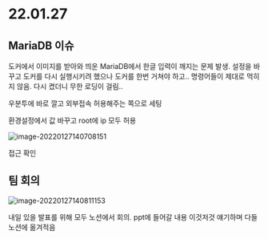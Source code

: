 # 22.01.27

## MariaDB 이슈

도커에서 이미지를 받아와 띄운 MariaDB에서 한글 입력이 깨지는 문제 발생. 설정을 바꾸고 도커를 다시 실행시키려 했으나 도커를 한번 거쳐야 하고.. 명령어들이 제대로 먹히지 않음. 다시 켰더니 무한 로딩이 걸림.. 

우분투에 바로 깔고 외부접속 허용해주는 쪽으로 세팅

환경설정에서 값 바꾸고 root에 ip 모두 허용

![image-20220127140708151](C:\Users\eora2\AppData\Roaming\Typora\typora-user-images\image-20220127140708151.png)

접근 확인



## 팀 회의

![image-20220127140811153](C:\Users\eora2\AppData\Roaming\Typora\typora-user-images\image-20220127140811153.png)



내일 있을 발표를 위해 모두 노션에서 회의. ppt에 들어갈 내용 이것저것 얘기하며 다들 노션에 옮겨적음